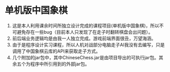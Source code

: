 # 单机版中国象棋
1. 这是本人利用课余时间所独立设计完成的课程项目(单机版中国象棋)，所以不可避免存在一些bug（目前本人只发现了在走子时翻转棋盘会出问题）。
2. 前后端业务逻辑均是由我一人独立完成。游戏前端界面很丑，万望海涵。
3. 由于是程序设计实习课程，所以人机对战部分电脑走子AI我没有去编写，只是调用了中国象棋云库的API来获取走子方式。
4. 几个附加的jar包中，其中ChineseChess.jar是由项目导出的可执行jar包。其余五个为程序中所引用到的外部jar包。

